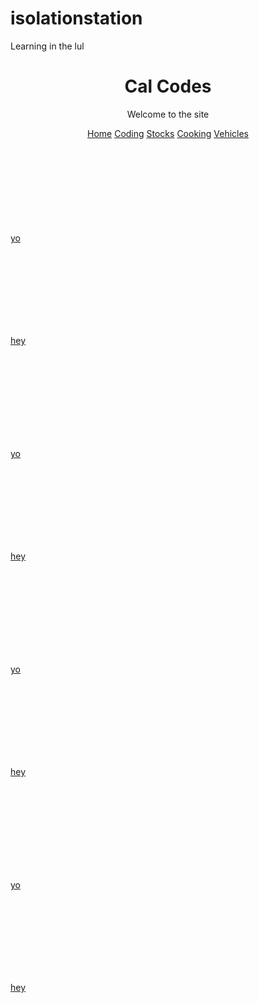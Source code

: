# isolationstation
Learning in the lul 
<!DOCTYPE html>
<html>


<head>
  <title>Calcodes in isolation</title>
  <link rel="icon" type=icon href="favicon.ico">
  <link rel="stylesheet" href="stylesheet.css" />
</head>

<body>

  <center>
    <h1>Cal Codes</h1>
    <p>Welcome to the site</p>
    </center>

<center>
   <div class="topnav">
      <a class="active" href="#Home">Home</a>
      <a href="#Coding">Coding</a>
      <a href="#Stocks">Stocks</a>
      <a href="#Cooking">Cooking</a>
      <a href="#Vehicles">Vehicles</a>
      <a href="javascript:void(0);" class="icon" onclick="myFunction()">
   <i class="fa fa-bars"></i>
    </div>
</center>
<br>
<br>
<br>
<br>
<br>
<br>
<br>
<br>
<p>yo</p>
<br>
<br>
<br>
<br>
<br>
<br>
<br>
<p>hey</p>
<br>
<br>
<br>
<br>
<br>
<br>
<br>
<br>
<p>yo</p>
<br>
<br>
<br>
<br>
<br>
<br>
<br>
<p>hey</p>
<br>
<br>
<br>
<br>
<br>
<br>
<br>
<br>
<p>yo</p>
<br>
<br>
<br>
<br>
<br>
<br>
<br>
<p>hey</p>
<br>
<br>
<br>
<br>
<br>
<br>
<br>
<br>
<p>yo</p>
<br>
<br>
<br>
<br>
<br>
<br>
<br>
<p>hey</p>
</body>



</html>
